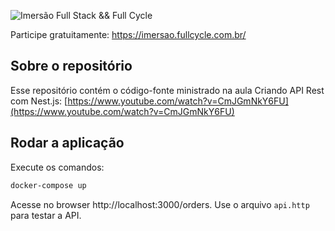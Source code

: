 ![Imersão Full Stack && Full Cycle](https://events-fullcycle.s3.amazonaws.com/events-fullcycle/static/site/img/grupo_4417.png)

Participe gratuitamente: https://imersao.fullcycle.com.br/

## Sobre o repositório
Esse repositório contém o código-fonte ministrado na aula Criando API Rest com Nest.js: [https://www.youtube.com/watch?v=CmJGmNkY6FU](https://www.youtube.com/watch?v=CmJGmNkY6FU)

## Rodar a aplicação

Execute os comandos:

```bash
docker-compose up
```

Acesse no browser http://localhost:3000/orders. Use o arquivo `api.http` para testar a API.
